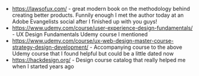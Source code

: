 - https://lawsofux.com/ - great modern book on the methodology behind creating better products. Funnily enough I met the author today at an Adobe Evangelists social after I finished up with you guys!
- https://www.udemy.com/course/user-experience-design-fundamentals/ - UX Design Fundamentals Udemy course I mentioned
- https://www.udemy.com/course/ux-web-design-master-course-strategy-design-development/ - Accompanying course to the above Udemy course that I found helpful but could be a little dated now
- https://hackdesign.org/ - Design course catalog that really helped me when I started years ago
